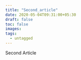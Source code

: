 ```yaml
---
title: "Second_article"
date: 2020-05-04T09:31:00+05:30
draft: false
toc: false
images:
tags:
  - untagged
---
```


Second Article